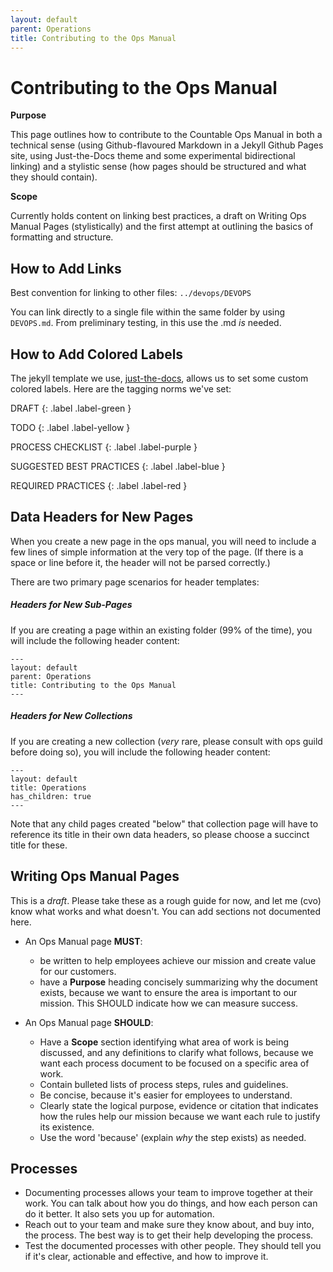 ```yaml
---
layout: default
parent: Operations
title: Contributing to the Ops Manual
---
```


# Contributing to the Ops Manual

**Purpose**

This page outlines how to contribute to the Countable Ops Manual in both a technical sense (using Github-flavoured Markdown in a Jekyll Github Pages site, using Just-the-Docs theme and some experimental bidirectional linking) and a stylistic sense (how pages should be structured and what they should contain).

**Scope**

Currently holds content on linking best practices, a draft on Writing Ops Manual Pages (stylistically) and the first attempt at outlining the basics of formatting and structure.

## How to Add Links

Best convention for linking to other files: `../devops/DEVOPS`

You can link directly to a single file within the same folder by using `DEVOPS.md`. From preliminary testing, in this use the .md *is* needed.

## How to Add Colored Labels

The jekyll template we use, [just-the-docs](https://pmarsceill.github.io/just-the-docs/), allows us to set some custom colored labels. Here are the tagging norms we've set:

DRAFT
{: .label .label-green }

TODO
{: .label .label-yellow }

PROCESS CHECKLIST
{: .label .label-purple }

SUGGESTED BEST PRACTICES
{: .label .label-blue }

REQUIRED PRACTICES
{: .label .label-red }


## Data Headers for New Pages

When you create a new page in the ops manual, you will need to include a few lines of simple information at the very top of the page. (If there is a space or line before it, the header will not be parsed correctly.)

There are two primary page scenarios for header templates:

##### Headers for New Sub-Pages

If you are creating a page within an existing folder (99% of the time), you will include the following header content: 

```
---
layout: default
parent: Operations
title: Contributing to the Ops Manual
---
```

##### Headers for New Collections

If you are creating a new collection (*very* rare, please consult with ops guild before doing so), you will include the following header content: 

```
---
layout: default
title: Operations
has_children: true
---
```

Note that any child pages created "below" that collection page will have to reference its title in their own data headers, so please choose a succinct title for these.

## Writing Ops Manual Pages

This is a *draft*. Please take these as a rough guide for now, and let me (cvo) know what works and what doesn't. You can add sections not
documented here.

  - An Ops Manual page **MUST**:
    
      - be written to help employees achieve our mission and create value for our customers.
      - have a **Purpose** heading concisely summarizing why the document exists, because we want to ensure the area is important to our mission. This SHOULD indicate how we can measure success.

  - An Ops Manual page **SHOULD**:
    
      - Have a **Scope** section identifying what area of work is being discussed, and any definitions to clarify what follows, because we want each process document to be focused on a specific area of work.
      - Contain bulleted lists of process steps, rules and guidelines.
      - Be concise, because it's easier for employees to understand.
      - Clearly state the logical purpose, evidence or citation that indicates how the rules help our mission because we want each rule to justify its existence.
      - Use the word 'because' (explain *why* the step exists) as needed.

## Processes

  - Documenting processes allows your team to improve together at their work. You can talk about how you do things, and how each person can do it better. It also sets you up for automation.
   - Reach out to your team and make sure they know about, and buy into, the process. The best way is to get their help developing the process.
   - Test the documented processes with other people. They should tell you if it's clear, actionable and effective, and how to improve it.

